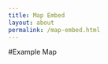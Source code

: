 ```yaml
---
title: Map Embed
layout: about
permalink: /map-embed.html
---
```

#Example Map

<div class="iframe_container">
  <iframe width="75%" height="800" src="https://www.arcgis.com/apps/instant/basic/index.html?appid=e77c8ec8afa64b3ea556dd2a2b3b7b49" frameborder="0" style="border:1px solid black></iframe>
</div>

This is a page with an external map embedded.
